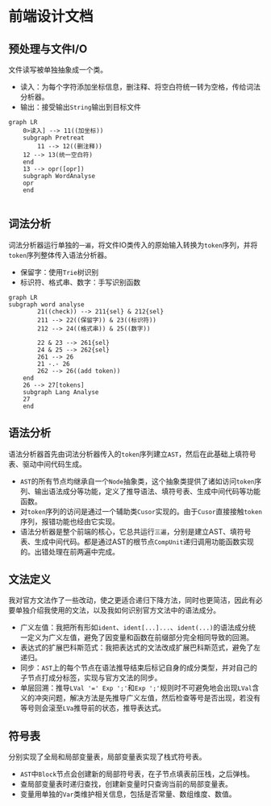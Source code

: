 # 前端设计文档



## 预处理与文件I/O

文件读写被单独抽象成一个类。

+ 读入：为每个字符添加坐标信息，删注释、将空白符统一转为空格，传给词法分析器。
+ 输出：接受输出`String`输出到目标文件

```mermaid
graph LR
	0>读入] --> 11((加坐标))
	subgraph Pretreat
		11 --> 12((删注释))
    12 --> 13(统一空白符)
	end
	13 --> opr([opr])
	subgraph WordAnalyse
	opr
	end
	
```

## 词法分析

词法分析器运行单独的`一遍`，将文件IO类传入的原始输入转换为`token`序列，并将`token`序列整体传入语法分析器。

+ 保留字：使用`Trie`树识别
+ 标识符、格式串、数字：手写识别函数

```mermaid
graph LR
subgraph word analyse
		21((check)) --> 211{sel} & 212{sel}
		211 --> 22((保留字)) & 23((标识符)) 
		212 --> 24((格式串)) & 25((数字))
		
		22 & 23 --> 261{sel}
		24 & 25 --> 262{sel}
		261 --> 26
		21 -.- 26
		262 --> 26((add token))
	end
	26 --> 27[tokens]
	subgraph Lang Analyse
	27
	end
```

## 语法分析

语法分析器首先由词法分析器传入的`token`序列建立`AST`，然后在此基础上填符号表、驱动中间代码生成。

+ `AST`的所有节点均继承自一个`Node`抽象类，这个抽象类提供了诸如访问`token`序列、输出语法成分等功能，定义了推导语法、填符号表、生成中间代码等功能函数。
+ 对`token`序列的访问是通过一个辅助类`Cusor`实现的。由于`Cusor`直接接触`token`序列，报错功能也经由它实现。
+ 语法分析器是整个前端的核心，它总共运行`三遍`，分别是建立AST、填符号表、生成中间代码。都是通过AST的根节点`CompUnit`递归调用功能函数实现的。出错处理在前两遍中完成。



## 文法定义

我对官方文法作了一些改动，使之更适合递归下降方法，同时也更简洁，因此有必要单独介绍我使用的文法，以及我如何识别官方文法中的语法成分。

+ 广义左值：我把所有形如`ident`、`ident[...]...`、`ident(...)`的语法成分统一定义为广义左值，避免了因变量和函数在前缀部分完全相同导致的回溯。
+ 表达式的扩展巴科斯范式：我把表达式的文法改成扩展巴科斯范式，避免了左递归。
+ 同步：`AST`上的每个节点在语法推导结束后标记自身的成分类型，并对自己的子节点打成分标签，实现与官方文法的同步。
+ 单层回溯：推导`LVal '=' Exp ';'`和`Exp ';'`规则时不可避免地会出现`LVal`含义的冲突问题，解决方法是先推导广义左值，然后检查等号是否出现，若没有等号则会滚至`LVa`推导前的状态，推导表达式。



## 符号表

分别实现了全局和局部变量表，局部变量表实现了栈式符号表。

+ `AST`中`Block`节点会创建新的局部符号表，在子节点填表前压栈，之后弹栈。
+ 查局部变量表时递归查找，创建新变量时只查询当前的局部变量表。
+ 变量用单独的`Var`类维护相关信息，包括是否常量、数组维度、数值。

